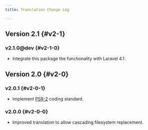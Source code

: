```yaml
---
title: Translation Change Log

---
```


## Version 2.1 {#v2-1}

### v2.1.0@dev {#v2-1-0}

* Integrate this package the functionality with Laravel 4.1.

## Version 2.0 {#v2-0}

### v2.0.1 {#v2-0-1}

* Implement [PSR-2](https://github.com/php-fig/fig-standards/blob/master/accepted/PSR-2-coding-style-guide.md) coding standard.

### v2.0.0 {#v2-0-0}

* Improved translation to allow cascading filesystem replacement.
